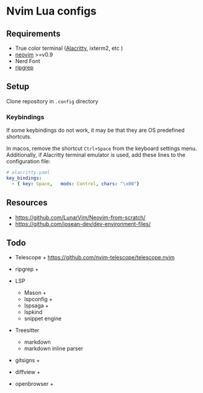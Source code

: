 # Nvim Lua configs

## Requirements
- True color terminal ([Alacritty](Alacritty), ixterm2, etc )
- [neovim](Neovim ) >=v0.9
- Nerd Font 
- [ripgrep](https://github.com/BurntSushi/ripgrep)

## Setup
Clone repository in `.config` directory

### Keybindings
If some keybindings do not work, it may be that they are OS predefined shortcuts.

In macos, remove the shortcut `Ctrl+Space` from the keyboard settings menu.
Additionally, if Alacritty terminal emulator is used, add these lines to the configuration file:
```yaml
# alacritty.yaml
key_bindings:
  - { key: Space,   mods: Control, chars: "\x00"}
```

## Resources
- https://github.com/LunarVim/Neovim-from-scratch/
- https://github.com/josean-dev/dev-environment-files/

## Todo

- Telescope +
https://github.com/nvim-telescope/telescope.nvim
- ripgrep + 

- LSP
    - Mason     + 
    - lspconfig + 
    - lspsaga +
    - lspkind
    - snippet engine

- Treesitter
    - markdown
    - markdown inline parser

- gitsigns + 
- diffview +

- openbrowser +
